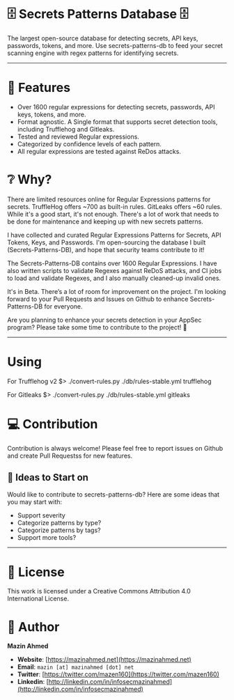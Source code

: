 # 🗄️ Secrets Patterns Database 🗄️

The largest open-source database for detecting secrets, API keys, passwords, tokens, and more. Use secrets-patterns-db to feed your secret scanning engine with regex patterns for identifying secrets.

---

# 🚀 Features

- Over 1600 regular expressions for detecting secrets, passwords, API keys, tokens, and more.
- Format agnostic. A Single format that supports secret detection tools, including Trufflehog and Gitleaks.
- Tested and reviewed Regular expressions.
- Categorized by confidence levels of each pattern.
- All regular expressions are tested against ReDos attacks.

# ❔ Why?

There are limited resources online for Regular Expressions patterns for secrets. TruffleHog offers ~700 as built-in rules. GitLeaks offers ~60 rules. While it's a good start, it's not enough. There's a lot of work that needs to be done for maintenance and keeping up with new secrets patterns.

I have collected and curated Regular Expressions Patterns for Secrets, API Tokens, Keys, and Passwords. I'm open-sourcing the database I built (Secrets-Patterns-DB), and hope that security teams contribute to it!

The Secrets-Patterns-DB contains over 1600 Regular Expressions. I have also written scripts to validate Regexes against ReDoS attacks, and CI jobs to load and validate Regexes, and I also manually cleaned-up invalid ones.

It's in Beta. There’s a lot of room for improvement on the project. I'm looking forward to your Pull Requests and Issues on Github to enhance Secrets-Patterns-DB for everyone.

Are you planning to enhance your secrets detection in your AppSec program? Please take some time to contribute to the project! :pray:

---
# Using
For Trufflehog v2
$> ./convert-rules.py ./db/rules-stable.yml trufflehog

For Gitleaks
$> ./convert-rules.py ./db/rules-stable.yml gitleaks

# 💻 Contribution

Contribution is always welcome! Please feel free to report issues on Github and create Pull Requestss for new features.

## 📌 Ideas to Start on

Would like to contribute to secrets-patterns-db? Here are some ideas that you may start with:

- Support severity
- Categorize patterns by type?
- Categorize patterns by tags?
- Support more tools?

---

# 📄 License

This work is licensed under a Creative Commons Attribution 4.0 International License.

# 💚 Author

**Mazin Ahmed**

- **Website**: [https://mazinahmed.net](https://mazinahmed.net)
- **Email**: `mazin [at] mazinahmed [dot] net`
- **Twitter**: [https://twitter.com/mazen160](https://twitter.com/mazen160)
- **Linkedin**: [http://linkedin.com/in/infosecmazinahmed](http://linkedin.com/in/infosecmazinahmed)
